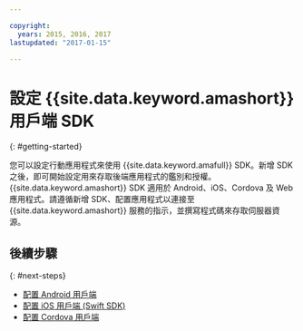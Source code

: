 ```yaml
---

copyright:
  years: 2015, 2016, 2017
lastupdated: "2017-01-15"

---
```


# 設定 {{site.data.keyword.amashort}} 用戶端 SDK
{: #getting-started}

您可以設定行動應用程式來使用 {{site.data.keyword.amafull}} SDK。新增 SDK 之後，即可開始設定用來存取後端應用程式的鑑別和授權。{{site.data.keyword.amashort}} SDK 適用於 Android、iOS、Cordova 及 Web 應用程式。請遵循新增 SDK、配置應用程式以連接至 {{site.data.keyword.amashort}} 服務的指示，並撰寫程式碼來存取伺服器資源。


## 後續步驟
{: #next-steps}

* [配置 Android 用戶端](getting-started-android.html)
* [配置 iOS 用戶端 (Swift SDK)](getting-started-ios-swift-sdk.html)
* [配置 Cordova 用戶端](getting-started-cordova.html)
